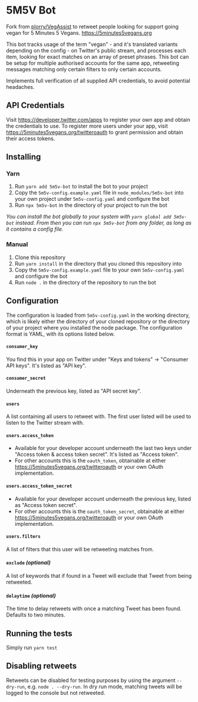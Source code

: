 # 5M5V Bot
Fork from [plorry/VegAssist](https://github.com/plorry/VegAssist) to retweet people looking for support going vegan for 5 Minutes 5 Vegans.
https://5minutes5vegans.org

This bot tracks usage of the term "vegan" - and it's translated variants depending on the config - on Twitter's public stream, and processes each item, looking for exact matches on an array of preset phrases. This bot can be setup for multiple authorised accounts for the same app, retweeting messages matching only certain filters to only certain accounts.

Implements full verification of all supplied API credentials, to avoid potential headaches.

## API Credentials
Visit https://developer.twitter.com/apps to register your own app and obtain the credentials to use. To register more users under your app, visit https://5minutes5vegans.org/twitteroauth to grant permission and obtain their access tokens.

## Installing

### Yarn
1. Run `yarn add 5m5v-bot` to install the bot to your project
2. Copy the `5m5v-config.example.yaml` file in `node_modules/5m5v-bot` into your own project under `5m5v-config.yaml` and configure the bot
2. Run `npx 5m5v-bot` in the directory of your project to run the bot

*You can install the bot globally to your system with `yarn global add 5m5v-bot` instead. From then you can run `npx 5m5v-bot` from any folder, as long as it contains a config file.*

### Manual
1. Clone this repository
2. Run `yarn install` in the directory that you cloned this repository into
3. Copy the `5m5v-config.example.yaml` file to your own `5m5v-config.yaml` and configure the bot
4. Run `node .` in the directory of the repository to run the bot

## Configuration

The configuration is loaded from `5m5v-config.yaml` in the working directory, which is likely either the directory of your cloned repository or the directory of your project where you installed the node package. The configuration format is YAML, with its options listed below.

#### `consumer_key`
You find this in your app on Twitter under "Keys and tokens" -> "Consumer API keys". It's listed as "API key".
#### `consumer_secret`
Underneath the previous key, listed as "API secret key".
#### `users`
A list containing all users to retweet with. The first user listed will be used to listen to the Twitter stream with.
#### `users.access_token`
 - Available for your developer account underneath the last two keys under "Access token & access token secret". It's listed as "Access token".
 - For other accounts this is the `oauth_token`, obtainable at either https://5minutes5vegans.org/twitteroauth or your own OAuth implementation.
#### `users.access_token_secret`
 - Available for your developer account underneath the previous key, listed as "Access token secret".
 - For other accounts this is the `oauth_token_secret`, obtainable at either https://5minutes5vegans.org/twitteroauth or your own OAuth implementation.
#### `users.filters`
A list of filters that this user will be retweeting matches from.
#### `exclude` *(optional)*
A list of keywords that if found in a Tweet will exclude that Tweet from being retweeted.
#### `delaytime` *(optional)*
The time to delay retweets with once a matching Tweet has been found. Defaults to two minutes.

## Running the tests

Simply run `yarn test`

## Disabling retweets

Retweets can be disabled for testing purposes by using the argument `--dry-run`, e.g. `node . --dry-run`. In dry run mode, matching tweets will be logged to the console but not retweeted.
